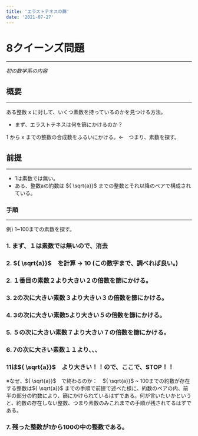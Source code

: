 ```yaml
---
title: 'エラストテネスの篩'
date: '2021-07-27'
---
```


# 8クイーンズ問題
---
*初の数学系の内容*

## 概要

---

ある整数 x に対して、いくつ素数を持っているのかを見つける方法。

- まず、エラストテネスは何を篩にかけるのか？

1 から x までの整数の合成数をふるいにかける。←　つまり、素数を探す。

## 前提

---

- 1は素数では無い。
- ある、整数aの約数は ${ \sqrt{a}}$ までの整数とそれ以降のペアで構成されている。

### 手順

---

例) 1~100までの素数を探す。

### 1.  まず、１は素数では無いので、消去

### 2. ${ \sqrt{a}}$　を計算 → 10 (この数字まで、調べれば良い。)

### 2. １番目の素数２より大きい２の倍数を篩にかける。

### 3. 2の次に大きい素数３より大きい３の倍数を篩にかける。

### 4. 3の次に大きい素数5より大きい５の倍数を篩にかける。

### 5. ５の次に大きい素数７より大きい７の倍数を篩にかける。

### 6. 7の次に大きい素数１１より、、、

### 11は${ \sqrt{a}}$　より大きい！！ので、ここで、STOP！！

※なぜ、${ \sqrt{a}}$　で終わるのか：　${ \sqrt{a}}$ ~ 100までの約数が存在する整数は${ \sqrt{a}}$ までの手順で前提で述べた様に、約数のペアの内、前半の部分の約数により、篩にかけられているはずである。何が言いたいかというと、約数の存在しない整数、つまり素数のみこれまでの手順が残されてるはずである。

### 7. 残った整数が1から100の中の整数である。